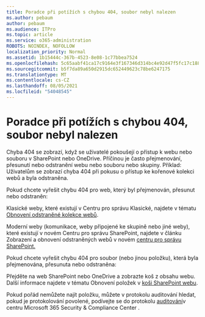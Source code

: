 ```yaml
---
title: Poradce při potížích s chybou 404, soubor nebyl nalezen
ms.author: pebaum
author: pebaum
ms.audience: ITPro
ms.topic: article
ms.service: o365-administration
ROBOTS: NOINDEX, NOFOLLOW
localization_priority: Normal
ms.assetid: 1b15444c-367b-4523-8e08-1c77bbea7524
ms.openlocfilehash: 5c65aabf41ca17c9164e3f167346d314bc4e92d47f5fc17c188f12819b0a2cfa
ms.sourcegitcommit: b5f7da89a650d2915dc652449623c78be6247175
ms.translationtype: MT
ms.contentlocale: cs-CZ
ms.lasthandoff: 08/05/2021
ms.locfileid: "54048545"
---
```

# <a name="troubleshoot-error-404-file-not-found"></a>Poradce při potížích s chybou 404, soubor nebyl nalezen

Chyba 404 se zobrazí, když se uživatelé pokoušejí o přístup k webu nebo souboru v SharePoint nebo OneDrive. Příčinou je často přejmenování, přesunutí nebo odstranění webu nebo souboru nebo skupiny. Příklad: Uživatelům se zobrazí chyba 404 při pokusu o přístup ke kořenové kolekci webů a byla odstraněna.

Pokud chcete vyřešit chybu 404 pro web, který byl přejmenován, přesunut nebo odstraněn:

Klasické weby, které existují v Centru pro správu Klasické, najdete v tématu [Obnovení odstraněné kolekce webů](https://docs.microsoft.com/sharepoint/restore-deleted-site-collection).

Moderní weby (komunikace, weby připojené ke skupině nebo jiné weby), které existují v novém Centru pro správu SharePoint, najdete v článku Zobrazení a obnovení odstraněných webů v novém [centru pro správu SharePoint.](https://docs.microsoft.com/sharepoint/restore-deleted-site-collection)

Pokud chcete vyřešit chybu 404 pro soubor (nebo jinou položku), která byla přejmenována, přesunuta nebo odstraněna:

Přejděte na web SharePoint nebo OneDrive a zobrazte koš z obsahu webu. Další informace najdete v tématu Obnovení položek v [koši SharePoint webu](https://support.office.com/article/Restore-items-in-the-Recycle-Bin-of-a-SharePoint-site-6df466b6-55f2-4898-8d6e-c0dff851a0be#ID0EAADAAA=Online).

Pokud pořád nemůžete najít položku, můžete v protokolu auditování hledat, pokud je protokolování povolené, podívejte se do protokolu [auditování](https://docs.microsoft.com/microsoft-365/compliance/search-the-audit-log-in-security-and-compliance)v centru Microsoft 365 Security & Compliance Center .
